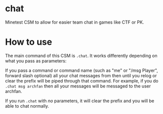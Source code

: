 # chat
Minetest CSM to allow for easier team chat in games like CTF or PK.

# How to use
The main command of this CSM is `.chat`. It works differently depending on what you pass as parameters:

If you pass a command or command name (such as "me" or "/msg Player", forward slash optional) all your chat messages from then until you relog or clear the prefix will be piped through that command. For example, if you do `.chat msg archfan` then all your messages will be messaged to the user archfan.

If you run `.chat` with *no* parameters, it will clear the prefix and you will be able to chat normally.
